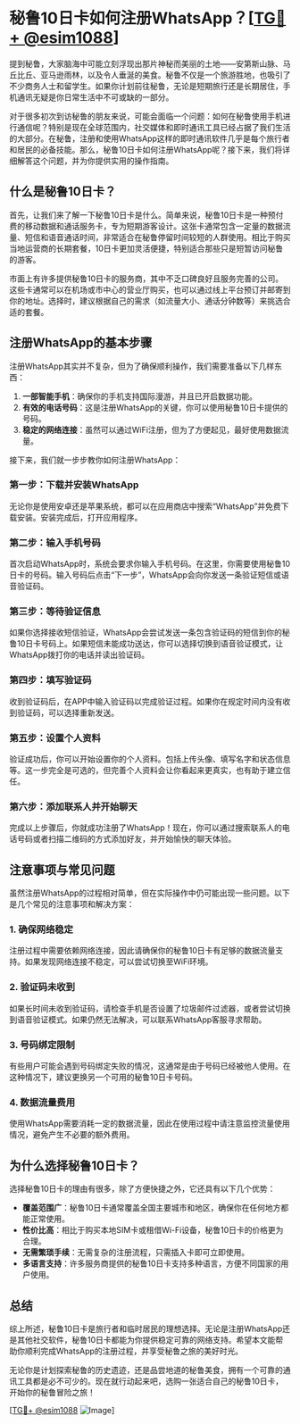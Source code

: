 # 秘鲁10日卡如何注册WhatsApp？[[TG💪+ @esim1088](https://t.me/s/esim1088)]

提到秘鲁，大家脑海中可能立刻浮现出那片神秘而美丽的土地——安第斯山脉、马丘比丘、亚马逊雨林，以及令人垂涎的美食。秘鲁不仅是一个旅游胜地，也吸引了不少商务人士和留学生。如果你计划前往秘鲁，无论是短期旅行还是长期居住，手机通讯无疑是你日常生活中不可或缺的一部分。

对于很多初次到访秘鲁的朋友来说，可能会面临一个问题：如何在秘鲁使用手机进行通信呢？特别是现在全球范围内，社交媒体和即时通讯工具已经占据了我们生活的大部分。在秘鲁，注册和使用WhatsApp这样的即时通讯软件几乎是每个旅行者和居民的必备技能。那么，秘鲁10日卡如何注册WhatsApp呢？接下来，我们将详细解答这个问题，并为你提供实用的操作指南。

## 什么是秘鲁10日卡？

首先，让我们来了解一下秘鲁10日卡是什么。简单来说，秘鲁10日卡是一种预付费的移动数据和通话服务卡，专为短期游客设计。这张卡通常包含一定量的数据流量、短信和语音通话时间，非常适合在秘鲁停留时间较短的人群使用。相比于购买当地运营商的长期套餐，10日卡更加灵活便捷，特别适合那些只是短暂访问秘鲁的游客。

市面上有许多提供秘鲁10日卡的服务商，其中不乏口碑良好且服务完善的公司。这些卡通常可以在机场或市中心的营业厅购买，也可以通过线上平台预订并邮寄到你的地址。选择时，建议根据自己的需求（如流量大小、通话分钟数等）来挑选合适的套餐。

## 注册WhatsApp的基本步骤

注册WhatsApp其实并不复杂，但为了确保顺利操作，我们需要准备以下几样东西：

1. **一部智能手机**：确保你的手机支持国际漫游，并且已开启数据功能。
2. **有效的电话号码**：这是注册WhatsApp的关键，你可以使用秘鲁10日卡提供的号码。
3. **稳定的网络连接**：虽然可以通过WiFi注册，但为了方便起见，最好使用数据流量。

接下来，我们就一步步教你如何注册WhatsApp：

### 第一步：下载并安装WhatsApp

无论你是使用安卓还是苹果系统，都可以在应用商店中搜索“WhatsApp”并免费下载安装。安装完成后，打开应用程序。

### 第二步：输入手机号码

首次启动WhatsApp时，系统会要求你输入手机号码。在这里，你需要使用秘鲁10日卡的号码。输入号码后点击“下一步”，WhatsApp会向你发送一条验证短信或语音验证码。

### 第三步：等待验证信息

如果你选择接收短信验证，WhatsApp会尝试发送一条包含验证码的短信到你的秘鲁10日卡号码上。如果短信未能成功送达，你可以选择切换到语音验证模式，让WhatsApp拨打你的电话并读出验证码。

### 第四步：填写验证码

收到验证码后，在APP中输入验证码以完成验证过程。如果你在规定时间内没有收到验证码，可以选择重新发送。

### 第五步：设置个人资料

验证成功后，你可以开始设置你的个人资料。包括上传头像、填写名字和状态信息等。这一步完全是可选的，但完善个人资料会让你看起来更真实，也有助于建立信任。

### 第六步：添加联系人并开始聊天

完成以上步骤后，你就成功注册了WhatsApp！现在，你可以通过搜索联系人的电话号码或者扫描二维码的方式添加好友，并开始愉快的聊天体验。

## 注意事项与常见问题

虽然注册WhatsApp的过程相对简单，但在实际操作中仍可能出现一些问题。以下是几个常见的注意事项和解决方案：

### 1. 确保网络稳定

注册过程中需要依赖网络连接，因此请确保你的秘鲁10日卡有足够的数据流量支持。如果发现网络连接不稳定，可以尝试切换至WiFi环境。

### 2. 验证码未收到

如果长时间未收到验证码，请检查手机是否设置了垃圾邮件过滤器，或者尝试切换到语音验证模式。如果仍然无法解决，可以联系WhatsApp客服寻求帮助。

### 3. 号码绑定限制

有些用户可能会遇到号码绑定失败的情况，这通常是由于号码已经被他人使用。在这种情况下，建议更换另一个可用的秘鲁10日卡号码。

### 4. 数据流量费用

使用WhatsApp需要消耗一定的数据流量，因此在使用过程中请注意监控流量使用情况，避免产生不必要的额外费用。

## 为什么选择秘鲁10日卡？

选择秘鲁10日卡的理由有很多，除了方便快捷之外，它还具有以下几个优势：

- **覆盖范围广**：秘鲁10日卡通常覆盖全国主要城市和地区，确保你在任何地方都能正常使用。
- **性价比高**：相比于购买本地SIM卡或租借Wi-Fi设备，秘鲁10日卡的价格更为合理。
- **无需繁琐手续**：无需复杂的注册流程，只需插入卡即可立即使用。
- **多语言支持**：许多服务商提供的秘鲁10日卡支持多种语言，方便不同国家的用户使用。

## 总结

综上所述，秘鲁10日卡是旅行者和临时居民的理想选择。无论是注册WhatsApp还是其他社交软件，秘鲁10日卡都能为你提供稳定可靠的网络支持。希望本文能帮助你顺利完成WhatsApp的注册过程，并享受秘鲁之旅的美好时光。

无论你是计划探索秘鲁的历史遗迹，还是品尝地道的秘鲁美食，拥有一个可靠的通讯工具都是必不可少的。现在就行动起来吧，选购一张适合自己的秘鲁10日卡，开始你的秘鲁冒险之旅！

[[TG💪+ @esim1088](https://t.me/s/esim1088) ![Image](https://i.postimg.cc/4NQfJmqS/Snipaste-2025-05-13-00-14-12.png)]